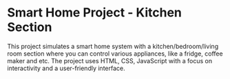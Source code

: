 # Smart Home Project - Kitchen Section

This project simulates a smart home system with a kitchen/bedroom/living room section where you can control various appliances, like a fridge, coffee maker and etc.
The project uses HTML, CSS, JavaScript with a focus on interactivity and a user-friendly interface.
